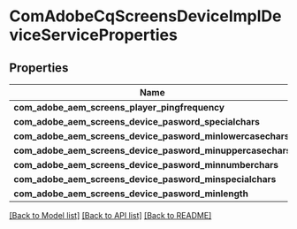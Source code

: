 # ComAdobeCqScreensDeviceImplDeviceServiceProperties

## Properties
Name | Type | Description | Notes
------------ | ------------- | ------------- | -------------
**com_adobe_aem_screens_player_pingfrequency** | [**\OpenAPI\Client\Model\ConfigNodePropertyInteger**](ConfigNodePropertyInteger.md) |  | [optional] 
**com_adobe_aem_screens_device_pasword_specialchars** | [**\OpenAPI\Client\Model\ConfigNodePropertyString**](ConfigNodePropertyString.md) |  | [optional] 
**com_adobe_aem_screens_device_pasword_minlowercasechars** | [**\OpenAPI\Client\Model\ConfigNodePropertyInteger**](ConfigNodePropertyInteger.md) |  | [optional] 
**com_adobe_aem_screens_device_pasword_minuppercasechars** | [**\OpenAPI\Client\Model\ConfigNodePropertyInteger**](ConfigNodePropertyInteger.md) |  | [optional] 
**com_adobe_aem_screens_device_pasword_minnumberchars** | [**\OpenAPI\Client\Model\ConfigNodePropertyInteger**](ConfigNodePropertyInteger.md) |  | [optional] 
**com_adobe_aem_screens_device_pasword_minspecialchars** | [**\OpenAPI\Client\Model\ConfigNodePropertyInteger**](ConfigNodePropertyInteger.md) |  | [optional] 
**com_adobe_aem_screens_device_pasword_minlength** | [**\OpenAPI\Client\Model\ConfigNodePropertyInteger**](ConfigNodePropertyInteger.md) |  | [optional] 

[[Back to Model list]](../README.md#documentation-for-models) [[Back to API list]](../README.md#documentation-for-api-endpoints) [[Back to README]](../README.md)



